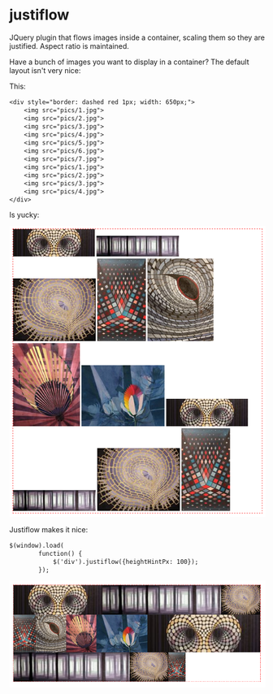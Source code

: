 justiflow
=========

JQuery plugin that flows images inside a container, scaling them so they are justified.  Aspect ratio is maintained.

Have a bunch of images you want to display in a container?  The default layout isn't very nice:

This:

    <div style="border: dashed red 1px; width: 650px;">
        <img src="pics/1.jpg">
        <img src="pics/2.jpg">
        <img src="pics/3.jpg">
        <img src="pics/4.jpg">
        <img src="pics/5.jpg">
        <img src="pics/6.jpg">
        <img src="pics/7.jpg">
        <img src="pics/1.jpg">
        <img src="pics/2.jpg">
        <img src="pics/3.jpg">
        <img src="pics/4.jpg">
    </div>

Is yucky:

![Yuck](/docs/yuck.png)

Justiflow makes it nice:

    $(window).load(
            function() { 
                $('div').justiflow({heightHintPx: 100});
            });
        
![Nice](/docs/nice.png)
